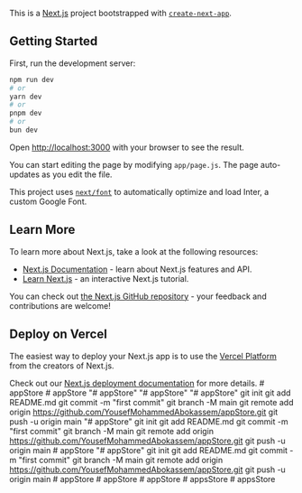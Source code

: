 This is a [Next.js](https://nextjs.org/) project bootstrapped with [`create-next-app`](https://github.com/vercel/next.js/tree/canary/packages/create-next-app).

## Getting Started

First, run the development server:

```bash
npm run dev
# or
yarn dev
# or
pnpm dev
# or
bun dev
```

Open [http://localhost:3000](http://localhost:3000) with your browser to see the result.

You can start editing the page by modifying `app/page.js`. The page auto-updates as you edit the file.

This project uses [`next/font`](https://nextjs.org/docs/basic-features/font-optimization) to automatically optimize and load Inter, a custom Google Font.

## Learn More

To learn more about Next.js, take a look at the following resources:

- [Next.js Documentation](https://nextjs.org/docs) - learn about Next.js features and API.
- [Learn Next.js](https://nextjs.org/learn) - an interactive Next.js tutorial.

You can check out [the Next.js GitHub repository](https://github.com/vercel/next.js/) - your feedback and contributions are welcome!

## Deploy on Vercel

The easiest way to deploy your Next.js app is to use the [Vercel Platform](https://vercel.com/new?utm_medium=default-template&filter=next.js&utm_source=create-next-app&utm_campaign=create-next-app-readme) from the creators of Next.js.

Check out our [Next.js deployment documentation](https://nextjs.org/docs/deployment) for more details.
#   a p p S t o r e  
 #   a p p S t o r e  
 "# appStore" 
"# appStore" 
"# appStore"  git init git add README.md git commit -m "first commit" git branch -M main git remote add origin https://github.com/YousefMohammedAbokassem/appStore.git git push -u origin main
"# appStore"  git init git add README.md git commit -m "first commit" git branch -M main git remote add origin https://github.com/YousefMohammedAbokassem/appStore.git git push -u origin main
#   a p p S t o r e  
 "# appStore"  git init git add README.md git commit -m "first commit" git branch -M main git remote add origin https://github.com/YousefMohammedAbokassem/appStore.git git push -u origin main
#   a p p S t o r e  
 #   a p p S t o r e  
 #   a p p S t o r e  
 #   a p p s S t o r e  
 #   a p p s S t o r e  
 